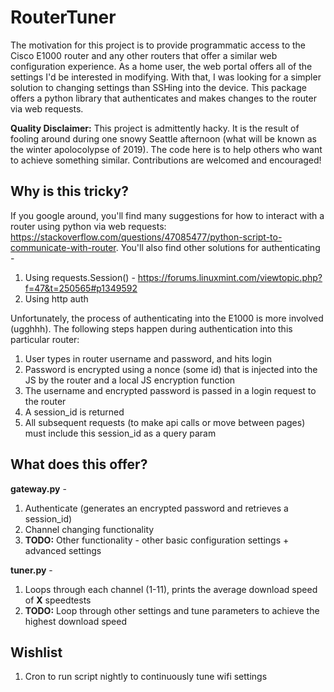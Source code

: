 # RouterTuner
The motivation for this project is to provide programmatic access to the Cisco E1000 router and any other routers that offer a similar web configuration experience. As a home user, the web portal offers all of the settings I'd be interested in modifying. With that, I was looking for a simpler solution to changing settings than SSHing into the device. This package offers a python library that authenticates and makes changes to the router via web requests.

**Quality Disclaimer:** This project is admittently hacky. It is the result of fooling around during one snowy Seattle afternoon (what will be known as the winter apolocolypse of 2019). The code here is to help others who want to achieve something similar. Contributions are welcomed and encouraged!

## Why is this tricky?
If you google around, you'll find many suggestions for how to interact with a router using python via web requests: https://stackoverflow.com/questions/47085477/python-script-to-communicate-with-router. You'll also find other solutions for authenticating -
1. Using requests.Session() - https://forums.linuxmint.com/viewtopic.php?f=47&t=250565#p1349592
2. Using http auth

Unfortunately, the process of authenticating into the E1000 is more involved (ugghhh). The following steps happen during authentication into this particular router:
1. User types in router username and password, and hits login
2. Password is encrypted using a nonce (some id) that is injected into the JS by the router and a local JS encryption function
3. The username and encrypted password is passed in a login request to the router
4. A session_id is returned
5. All subsequent requests (to make api calls or move between pages) must include this session_id as a query param

## What does this offer?

**gateway.py** - 
1. Authenticate (generates an encrypted password and retrieves a session_id)
2. Channel changing functionality
3. **TODO:** Other functionality - other basic configuration settings + advanced settings

**tuner.py** -
1. Loops through each channel (1-11), prints the average download speed of **X** speedtests
2. **TODO:** Loop through other settings and tune parameters to achieve the highest download speed

## Wishlist
1. Cron to run script nightly to continuously tune wifi settings
